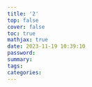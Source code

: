 ```yaml
---
title: '2'
top: false
cover: false
toc: true
mathjax: true
date: 2023-11-19 10:39:10
password:
summary:
tags:
categories:
---
```


